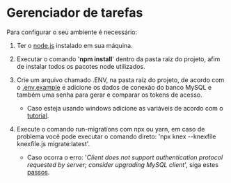 # Gerenciador de tarefas

Para configurar o seu ambiente é necessário:

1. Ter o [node.js](https://nodejs.org/en/download/) instalado em sua máquina.
1. Executar o comando '**npm install**' dentro da pasta raiz do projeto, afim de instalar todos os pacotes node utilizados.
1. Crie um arquivo chamado .ENV, na pasta raíz do projeto, de acordo com o [.env.example](https://github.com/MatheusAnciloto/task-manager-api/blob/main/.env.example) e adicione os dados de conexão do banco MySQL e também uma senha para gerar e comparar os tokens de acesso. 
    
    - Caso esteja usando windows adicione as variáveis de acordo com o [tutorial](https://docs.microsoft.com/en-us/previous-versions/windows/it-pro/windows-server-2003/cc736637(v=ws.10)?redirectedfrom=MSDN).

1. Execute o comando run-migrations com npx ou yarn, em caso de problema você pode executar o comando direto: 'npx knex --knexfile knexfile.js migrate:latest'.
   
    - Caso ocorra o erro: '*Client does not support authentication protocol requested by server; consider upgrading MySQL client*', siga estes [passos](https://stackoverflow.com/questions/50093144/mysql-8-0-client-does-not-support-authentication-protocol-requested-by-server).